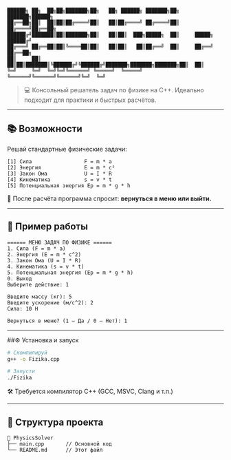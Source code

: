 ```
██████╗ ██╗  ██╗██╗███████╗██╗   ██╗ ██████╗ ███████╗██╗     ███████╗██████╗ 
██╔══██╗██║  ██║██║██╔════╝██║   ██║██╔════╝ ██╔════╝██║     ██╔════╝██╔══██╗
██████╔╝███████║██║███████╗██║   ██║██║  ███╗█████╗  ██║     █████╗  ██████╔╝
██╔═══╝ ██╔══██║██║╚════██║██║   ██║██║   ██║██╔══╝  ██║     ██╔══╝  ██╔══██╗
██║     ██║  ██║██║███████║╚██████╔╝╚██████╔╝███████╗███████╗███████╗██║  ██║
╚═╝     ╚═╝  ╚═╝╚═╝╚══════╝ ╚═════╝  ╚═════╝ ╚══════╝╚══════╝╚══════╝╚═╝  ╚═╝
```

> 💻 Консольный решатель задач по физике на C++. Идеально подходит для практики и быстрых расчётов.

---

## 📚 Возможности

Решай стандартные физические задачи:

```
[1] Сила                 F = m * a
[2] Энергия              E = m * c²
[3] Закон Ома            U = I * R
[4] Кинематика           s = v * t
[5] Потенциальная энергия Ep = m * g * h
```

🔁 После расчёта программа спросит: **вернуться в меню или выйти.**

---

## 🧪 Пример работы

```
====== МЕНЮ ЗАДАЧ ПО ФИЗИКЕ ======
1. Сила (F = m * a)
2. Энергия (E = m * c^2)
3. Закон Ома (U = I * R)
4. Кинематика (s = v * t)
5. Потенциальная энергия (Ep = m * g * h)
0. Выход
Выберите действие: 1

Введите массу (кг): 5
Введите ускорение (м/с^2): 2
Сила: 10 Н

Вернуться в меню? (1 — Да / 0 — Нет): 1
```

---

##⚙️ Установка и запуск

```bash
# Скомпилируй
g++ -o Fizika.cpp

# Запусти
./Fizika
```

🛠 Требуется компилятор C++ (GCC, MSVC, Clang и т.п.)

---

## 📂 Структура проекта

```
📁 PhysicsSolver
├── main.cpp       // Основной код
└── README.md      // Этот файл
```

